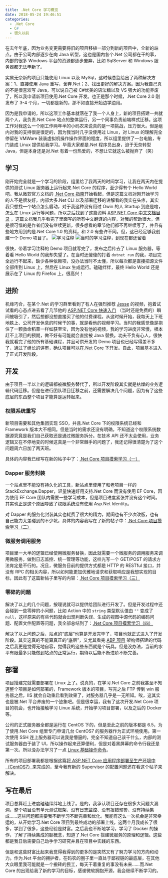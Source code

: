 ```yaml
---
title: .Net Core 学习概览
date: 2018-05-24 19:46:51
categories:
  - .Net Core
  - C#
  - 很久以前
---
```


在去年年底，因为业务变更需要将旧的项目移植一部分到新的项目中，全新的站点。由于公司内部逐步在向 Java 转型，这也是国内各个.Net 公司都在干的事，内部的很多 Windows 平台的资源都逐步废弃，比如 SqlServer 和 Windows 服务器都无法申新了。

<!-- more -->

实属无奈新的项目只能使用 Linux 以及 MySql，这时候总监给出了两种解决方案：1、直接使用 Java 重写，舍弃.Net；2、找出更好的解决方案。因为我自己真的不是很喜欢写 Java，可以说自己被 C#优美的语法糖以及 VS 强大的功能养废了，所以我申请新项目使用.Net Core 开发。也正是那个时候，.Net Core 2.0 刚发布了 3-4 个月，一切都是新的，那不如直接开始边学边用。

因为是我申请的，所以这项工作基本就落在了我一个人身上，新的项目搭建一共就两个人，我负责.Net Core 站点的整体运行，另一个同事负责前端样式迁移。这项工作对我这么一个刚工作两年半的小码农来说真的是一项挑战，压力很大。但是组内对我的支持很是很足的，因为我当时几乎没使用过 Linux，对 Linux 的理解完全停留在 VMWare 装装虚拟机操作操作界面的程度，所以组里提供了一台电脑，专门装成 Linux 提供给我学习。毕竟大家都是.Net 程序员出身，迫于无奈转型 Java，但是本身还是对.Net 有着一份热爱的，不想让它就这么被抛弃了（笑）

## 学习

刚开始完全就是一个学习的阶段，组里给了我两天的时间学习，让我在两天内在提供的测试 Linux 服务器上运行起来.Net Core 的程序，至少得有个 Hello World 吧。我从微软官方文档的 [.Net Core 指南](https://docs.microsoft.com/zh-cn/dotnet/core/)开始看起，但是这篇文档对刚开始学习的人不是很友好，内部大多.Net CLI 以及部署迁移的讲解看的我实在头疼，其实我只想找一个站点怎么启动，对于我这种没有用过 Owin 的人 Startup 到底是啥，怎么在 Linux 运行等问题，所以之后找到了这篇资料 [ASP.NET Core 中文文档目录](http://www.cnblogs.com/dotNETCoreSG/p/aspnetcore-index.html) ，这篇文档我几乎看完了里面写的所有中文翻译的内容，对我的帮助很大，但是很可惜的是作者们没有继续更新，很多想看的章节他们都不再继续写了，并且有些地方用到的是.Net Core 1.0 的资料，和 2.0 有些许不同。但，这已经足够我创建一个 Demo 项目了。
![学习注释](http://f.cl.ly/items/1y2F3p2Q312h1Y0b3X0x/%E5%AD%A6%E4%B9%A0%E6%B3%A8%E9%87%8A2.png)
![当时的学习注释，到现在都还留着](http://f.cl.ly/items/1y233N2P300p0m180M2I/%E5%AD%A6%E4%B9%A0%E6%B3%A8%E9%87%8A.png)

很快，带着学习注释的 Demo 项目就写完了，发布之后传去了 Linux 服务器，等着看 Hello World 的我却失望了。在当时还傻傻的打着 `dotnet run` 的我，项目完全运行不起来，缺少各种依赖项，没办法当时不太懂，所以每次都是直接把源文件全部传到 Linux 上，然后在 Linux 生成运行。磕磕绊绊，最终 Hello World 还是展示在了 Linux 的 Firefox 上，很高兴！

## 进阶

机缘巧合，在某个.Net 的学习群里看到了有人在强烈推荐 [Jesse](http://www.jessetalk.cn/) 的视频，抱着试试看的心态点进去看了几节他的 [ASP.NET Core 快速入门](http://video.jessetalk.cn/my/course/4) （当时还是免费的）瞬间被吸引了，然后想都没想直接买了他的付费课程。从这时候开始，我每天上下班地铁上、公司开发休息的时候干的事，就是看他的视频学习。当时的我感觉像是抱住了一颗救命稻草一样如获至宝，因为没有他的视频，我的学习进度非常慢，根本赶不上项目的预期，做不好有可能就会直接被 Java 替换。功夫不负有心人，很快我就看完了他的所有基础课程，并且可供开发的 Demo 项目也已经写得差不多了，通过了组长的评审，确认项目可以在.Net Core 下开发。自此，项目基本进入了正式开发阶段。

## 开发

由于项目一半以上的逻辑都被微服务替代了，所以开发阶段其实就是枯燥的业务逻辑代码迁移。但是在进行团队项目迁移之前，还需要解决几个问题，因为有了这些底层的东西整个项目才能算是运转起来。

### 权限系统重写

新项目需要和其他集团实现 SSO，并且.Net Core 下的权限系统已经和 Framework 版本大不相同。但是当时的需求还没有明确，不知道这个权限系统数据源究竟是我们自己获取还是通过微服务拆分。在技术 API 还不太会使用，业务逻辑又在不停地变的时候这真是一个非常棘手的问题了，我还记得很清楚为了这个问题周六日加了两天班。

具体的内容我已经写在新的帖子中了：[.Net Core 项目摸索学习（一）](http://www.dunbreak.cn/2018/05/28/.Net-Core%E9%A1%B9%E7%9B%AE%E6%91%B8%E7%B4%A2%E5%AD%A6%E4%B9%A0-%E4%B8%80/)

### Dapper 服务封装

一个站点里不能没有持久化的工具，新站点里使用了和老项目一样的 StackExchange.Dapper，轻量快速好用支持.Net Core 而没有使用 EF Core，因为使用 EF Core 团队内需要一些学习成本，但是项目进度紧张并没有这个时间。其实也正是这个原因导致了权限系统没有使用 Asp.Net Identity。

对 Dapper 的服务化封装其实也耗费了很大的精力，期间也有不少次改版，也有自己能力太差碰到的不少坑，具体的内容我写在了新的帖子中：[.Net Core 项目摸索学习（二）](http://www.dunbreak.cn/2018/05/29/.Net-Core%E9%A1%B9%E7%9B%AE%E6%91%B8%E7%B4%A2%E5%AD%A6%E4%B9%A0-%E4%BA%8C/)

### 微服务调用服务

项目里一大半的逻辑已经使用微服务替换，因此就需要一个微服务的调用服务来调用微服务，做到日志监控、统一管理等功能，这样光写一个 GET/POST 的请求方法肯定是不行的。况且，微服务目前的提供方式都是 HTTP 的 RESTful 接口，并没有 RPC 的相关内容，所以如何能更加优雅地请求和获取响应是我想实现的目标，因此有了这篇新帖子里写的内容：[.Net Core 项目摸索学习（三）](http://www.dunbreak.cn/2018/05/30/.Net-Core%E9%A1%B9%E7%9B%AE%E6%91%B8%E7%B4%A2%E5%AD%A6%E4%B9%A0-%E4%B8%89/)

### 零碎的问题

解决了以上的几个问题，按理说就可以提供给团队进行开发了。但是开发过程中还会碰到一些零碎的小问题，比如 Action 中的 `string` 类型默认值由 `""` 变成了 `null`，这样原来的有些代码就会出现判断失误、生成的视图中源代码的编码问题、配置文件配置等问题，我全部总结到了：[.Net Core 项目摸索学习（四）](http://www.dunbreak.cn/2018/05/30/.Net-Core%E9%A1%B9%E7%9B%AE%E6%91%B8%E7%B4%A2%E5%AD%A6%E4%B9%A0-%E5%9B%9B/)

解决了以上问题之后，站点的“底层”也算是开发完毕了，项目也就正式进入了开发阶段。其实这真的不能算真正的“底层”，又尤其看完 [ABP 项目](http://aspnetboilerplate.com/) 架构师搭建的代码之后我更是觉得无地自容，觉得我的这些东西就是个玩具。但是没办法，当前的水平有限最多只能做到站点的正常运行，期待以后能不断进阶不断完善。

## 部署

项目搭建完就需要部署在 Linux 上了。说真的，在学习.Net Core 之前我甚至不知道整个项目是如何部署的，Framework 版本的项目，写完之后 FTP 传到 win 服务器之后，IIS 就会自动重启看到效果了，对服务器几乎是一无所知。唉，这其实也是被.Net 平台养废的一个迹象吧。但是很幸运，我有了这次开发.Net Core 项目的机会，也开始接触学习 Linux 系统，开始学习项目部署，以及之后的 Docker 等。

公司的正式服务器全都是运行在 CentOS 下的，但是至此之前的版本都是 6.5，为了使用.Net Core 组里专门申请几台 CentOS7 的服务器作为正式环境使用。第一次使用 SSH 连上服务器可以说我是懵逼的，完全不知道自己该干什么，内部的测试服务器由于装了 UI，所以操作起来还算便利，但是对着黑屏幕的命令行我还是第一次。所以没办法学习了一点 [Linux 基础操作命令](https://blog.csdn.net/u010187139/article/details/40859147)。

所有的项目部署我都是根据这篇[将 ASP.NET Core 应用程序部署至生产环境中（CentOS7）](https://www.cnblogs.com/ants/p/5732337.html)来完成的，至今我有新的 Supervisor 的配置问题还在看这个帖子来解决。

## 写在最后

项目总算赶上进度磕磕绊绊地上线了。是的，我承认项目还存在很多大问题大漏洞，整个项目没有单元测试框架、没有日志监控、没有报错预警、没有持续集成……这些问题都需要我不断学习不断完善和优化。我能有这么一次机会是非常幸运的，从开始学习.Net Core 项目到最终成功的部署上线，这两个月我成长了很多，学到了很多，这些经验是财富。之后我也不断地学习，学习了 Docker 的操作，了解了持续集成的额概念，知道了.Net Core 搭建微服务的原理和逻辑。这些都是我日后需要自己动手学习研究并且在项目中实践的东西。

但是和这些财富比起来我觉得我得到的更多的是突然又有了努力学习的方向和动力。作为.Net 平台的拥护者，在码农的圈子里一直处于鄙视链的最底层，在其他大众眼里我可能就是一个搬砖的民工，每天干着重复的事没有未来……而.Net Core 的出现给我了新的学习的目标，感谢微软拥抱开源，我会继续不断学习的。
